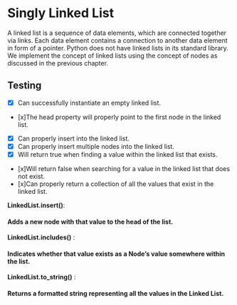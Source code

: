 # Singly Linked List

A linked list is a sequence of data elements, which are connected together via links. Each data element contains a connection to another data element in form of a pointer. Python does not have linked lists in its standard library. We implement the concept of linked lists using the concept of nodes as discussed in the previous chapter.

## Testing

-   [x] Can successfully instantiate an empty linked list.
-   [x]The head property will properly point to the first node in the linked list.
-   [x] Can properly insert into the linked list.
-   [x] Can properly insert multiple nodes into the linked list.
-   [x] Will return true when finding a value within the linked list that exists.
-   [x]Will return false when searching for a value in the linked list that does not exist.
-   [x]Can properly return a collection of all the values that exist in the linked list.

**LinkedList.insert()**:

#### Adds a new node with that value to the head of the list.

**LinkedList.includes()** :

#### Indicates whether that value exists as a Node’s value somewhere within the list.

**LinkedList.to_string()** :

#### Returns a formatted string representing all the values in the Linked List.
